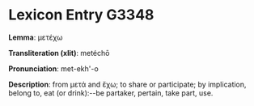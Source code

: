 # Lexicon Entry G3348

**Lemma**: μετέχω

**Transliteration (xlit)**: metéchō

**Pronunciation**: met-ekh'-o

**Description**:
from μετά and ἔχω; to share or participate; by implication, belong to, eat (or drink):--be partaker, pertain, take part, use.
